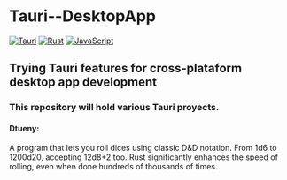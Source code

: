# Tauri--DesktopApp
[![Tauri](https://img.shields.io/badge/Tauri-bbb?style=for-the-badge&logo=tauri&logoColor=yellow&labelColor=black)](https://tauri.app)
[![Rust](https://img.shields.io/badge/-Rust-brown?style=for-the-badge&logo=rust)](https://www.rust-lang.org)
[![JavaScript](https://img.shields.io/badge/JS-blue.svg?style=for-the-badge&logo=javascript)](https://developer.mozilla.org/en-US/docs/Web/JavaScript)      
## Trying Tauri features for cross-plataform desktop app development  

### This repository will hold various Tauri proyects.
#### Dtueny: 
A program that lets you roll dices using classic D&D notation. From 1d6 to 1200d20, accepting 12d8+2 too. 
Rust significantly enhances the speed of rolling, even when done hundreds of thousands of times.

